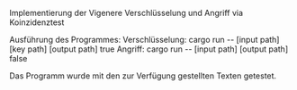 Implementierung der Vigenere Verschlüsselung und Angriff via Koinzidenztest

Ausführung des Programmes: 
Verschlüsselung: cargo run -- [input path] [key path] [output path] true
Angriff:         cargo run -- [input path] [output path] false 

Das Programm wurde mit den zur Verfügung gestellten Texten getestet.